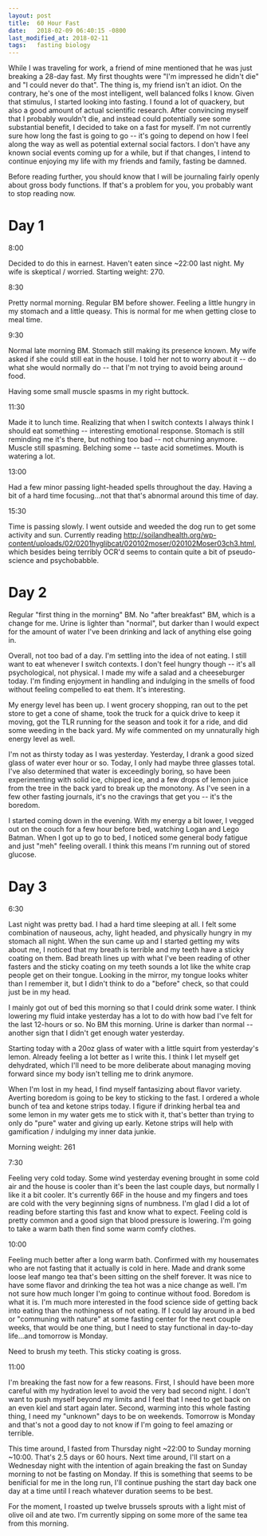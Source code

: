 ```yaml
---
layout: post
title:  60 Hour Fast
date:   2018-02-09 06:40:15 -0800
last_modified_at: 2018-02-11
tags:   fasting biology
---
```

While I was traveling for work, a friend of mine mentioned that he was just breaking a 28-day fast.  My first thoughts were "I'm impressed he didn't die" and "I could never do that".  The thing is, my friend isn't an idiot.  On the contrary, he's one of the most intelligent, well balanced folks I know.  Given that stimulus, I started looking into fasting.  I found a lot of quackery, but also a good amount of actual scientific research.  After convincing myself that I probably wouldn't die, and instead could potentially see some substantial benefit, I decided to take on a fast for myself.  I'm not currently sure how long the fast is going to go -- it's going to depend on how I feel along the way as well as potential external social factors.  I don't have any known social events coming up for a while, but if that changes, I intend to continue enjoying my life with my friends and family, fasting be damned.

Before reading further, you should know that I will be journaling fairly openly about gross body functions.  If that's a problem for you, you probably want to stop reading now.

# Day 1

8:00

Decided to do this in earnest.  Haven't eaten since ~22:00 last night.  My wife is skeptical / worried.  Starting weight: 270.

8:30

Pretty normal morning.  Regular BM before shower.  Feeling a little hungry in my stomach and a little queasy.  This is normal for me when getting close to meal time.

9:30

Normal late morning BM.  Stomach still making its presence known.  My wife asked if she could still eat in the house.  I told her not to worry about it -- do what she would normally do -- that I'm not trying to avoid being around food.

Having some small muscle spasms in my right buttock.

11:30

Made it to lunch time.  Realizing that when I switch contexts I always think I should eat something -- interesting emotional response.  Stomach is still reminding me it's there, but nothing too bad -- not churning anymore.  Muscle still spasming.  Belching some -- taste acid sometimes.  Mouth is watering a lot.

13:00

Had a few minor passing light-headed spells throughout the day.  Having a bit of a hard time focusing...not that that's abnormal around this time of day.

15:30

Time is passing slowly.  I went outside and weeded the dog run to get some activity and sun.  Currently reading http://soilandhealth.org/wp-content/uploads/02/0201hyglibcat/020102moser/020102Moser03ch3.html, which besides being terribly OCR'd seems to contain quite a bit of pseudo-science and psychobabble.

# Day 2

Regular "first thing in the morning" BM.  No "after breakfast" BM, which is a change for me.  Urine is lighter than "normal", but darker than I would expect for the amount of water I've been drinking and lack of anything else going in.

Overall, not too bad of a day.  I'm settling into the idea of not eating.  I still want to eat whenever I switch contexts.  I don't feel hungry though -- it's all psychological, not physical.  I made my wife a salad and a cheeseburger today.  I'm finding enjoyment in handling and indulging in the smells of food without feeling compelled to eat them.  It's interesting.

My energy level has been up.  I went grocery shopping, ran out to the pet store to get a cone of shame, took the truck for a quick drive to keep it moving, got the TLR running for the season and took it for a ride, and did some weeding in the back yard.  My wife commented on my unnaturally high energy level as well.

I'm not as thirsty today as I was yesterday.  Yesterday, I drank a good sized glass of water ever hour or so.  Today, I only had maybe three glasses total.  I've also determined that water is exceedingly boring, so have been experimenting with solid ice, chipped ice, and a few drops of lemon juice from the tree in the back yard to break up the monotony.  As I've seen in a few other fasting journals, it's no the cravings that get you -- it's the boredom.

I started coming down in the evening.  With my energy a bit lower, I vegged out on the couch for a few hour before bed, watching Logan and Lego Batman.  When I got up to go to bed, I noticed some general body fatigue and just "meh" feeling overall.  I think this means I'm running out of stored glucose.

# Day 3

6:30

Last night was pretty bad.  I had a hard time sleeping at all.  I felt some combination of nauseous, achy, light headed, and physically hungry in my stomach all night.  When the sun came up and I started getting my wits about me, I noticed that my breath is terrible and my teeth have a sticky coating on them.  Bad breath lines up with what I've been reading of other fasters and the sticky coating on my teeth sounds a lot like the white crap people get on their tongue.  Looking in the mirror, my tongue looks whiter than I remember it, but I didn't think to do a "before" check, so that could just be in my head.

I mainly got out of bed this morning so that I could drink some water.  I think lowering my fluid intake yesterday has a lot to do with how bad I've felt for the last 12-hours or so.  No BM this morning.  Urine is darker than normal -- another sign that I didn't get enough water yesterday.

Starting today with a 20oz glass of water with a little squirt from yesterday's lemon.  Already feeling a lot better as I write this.  I think I let myself get dehydrated, which I'll need to be more deliberate about managing moving forward since my body isn't telling me to drink anymore.

When I'm lost in my head, I find myself fantasizing about flavor variety.  Averting boredom is going to be key to sticking to the fast.  I ordered a whole bunch of tea and ketone strips today.  I figure if drinking herbal tea and some lemon in my water gets me to stick with it, that's better than trying to only do "pure" water and giving up early.  Ketone strips will help with gamification / indulging my inner data junkie.

Morning weight: 261

7:30

Feeling very cold today.  Some wind yesterday evening brought in some cold air and the house is cooler than it's been the last couple days, but normally I like it a bit cooler.  It's currently 66F in the house and my fingers and toes are cold with the very beginning signs of numbness.  I'm glad I did a lot of reading before starting this fast and know what to expect.  Feeling cold is pretty common and a good sign that blood pressure is lowering.  I'm going to take a warm bath then find some warm comfy clothes.

10:00

Feeling much better after a long warm bath.  Confirmed with my housemates who are not fasting that it actually is cold in here.  Made and drank some loose leaf mango tea that's been sitting on the shelf forever.  It was nice to have some flavor and drinking the tea hot was a nice change as well.  I'm not sure how much longer I'm going to continue without food.  Boredom is what it is.  I'm much more interested in the food science side of getting back into eating than the nothingness of not eating.  If I could lay around in a bed or "communing with nature" at some fasting center for the next couple weeks, that would be one thing, but I need to stay functional in day-to-day life...and tomorrow is Monday.

Need to brush my teeth.  This sticky coating is gross.

11:00

I'm breaking the fast now for a few reasons.  First, I should have been more careful with my hydration level to avoid the very bad second night.  I don't want to push myself beyond my limits and I feel that I need to get back on an even kiel and start again later.  Second, warming into this whole fasting thing, I need my "unknown" days to be on weekends.  Tomorrow is Monday and that's not a good day to not know if I'm going to feel amazing or terrible.

This time around, I fasted from Thursday night ~22:00 to Sunday morning ~10:00.  That's 2.5 days or 60 hours.  Next time around, I'll start on a Wednesday night with the intention of again breaking the fast on Sunday morning to not be fasting on Monday.  If this is something that seems to be benificial for me in the long run, I'll continue pushing the start day back one day at a time until I reach whatever duration seems to be best.

For the moment, I roasted up twelve brussels sprouts with a light mist of olive oil and ate two.  I'm currently sipping on some more of the same tea from this morning.
